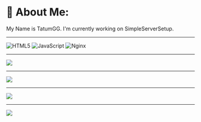 # 💫 About Me:
My Name is TatumGG.
I'm currently working on SimpleServerSetup.

---

![HTML5](https://img.shields.io/badge/html5-%23E34F26.svg?style=for-the-badge&logo=html5&logoColor=white) ![JavaScript](https://img.shields.io/badge/javascript-%23323330.svg?style=for-the-badge&logo=javascript&logoColor=%23F7DF1E) ![Nginx](https://img.shields.io/badge/nginx-%23009639.svg?style=for-the-badge&logo=nginx&logoColor=white)

---

![](https://github-profile-trophy.vercel.app/?username=TatumGG&theme=onestar&no-frame=true&no-bg=false&margin-w=4)

---

![](https://quotes-github-readme.vercel.app/api?type=horizontal&theme=dark)

---
![](https://github-contributor-stats.vercel.app/api?username=TatumGG&limit=5&theme=onestar&combine_all_yearly_contributions=true)

---
[![](https://visitcount.itsvg.in/api?id=TatumGG&icon=1&color=12)](https://visitcount.itsvg.in)

